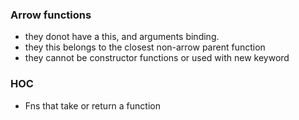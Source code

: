 ### Arrow functions

- they donot have a this, and arguments binding.
- they this belongs to the closest non-arrow parent function
- they cannot be constructor functions or used with new keyword

### HOC

- Fns that take or return a function
